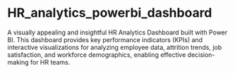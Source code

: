 # HR_analytics_powerbi_dashboard
A visually appealing and insightful HR Analytics Dashboard built with Power BI. This dashboard provides key performance indicators (KPIs) and interactive visualizations for analyzing employee data, attrition trends, job satisfaction, and workforce demographics, enabling effective decision-making for HR teams.

